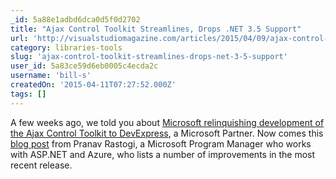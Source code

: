 ```yaml
---
_id: 5a88e1adbd6dca0d5f0d2702
title: "Ajax Control Toolkit Streamlines, Drops .NET 3.5 Support"
url: 'http://visualstudiomagazine.com/articles/2015/04/09/ajax-control-toolkit-drops-net-35.aspx'
category: libraries-tools
slug: 'ajax-control-toolkit-streamlines-drops-net-3-5-support'
user_id: 5a83ce59d6eb0005c4ecda2c
username: 'bill-s'
createdOn: '2015-04-11T07:27:52.000Z'
tags: []
---
```


A few weeks ago, we told you about <a href="http://visualstudiomagazine.com/articles/2015/03/18/devexpress-holds-reins-of-ajax-control-toolkit.aspx" target="_blank">Microsoft relinquishing development of the Ajax Control Toolkit to DevExpress</a>, a Microsoft Partner. Now comes this <a href="http://blogs.msdn.com/b/visualstudio/archive/2015/03/26/updated-asp-net-ajax-control-toolkit.aspx" target="_blank">blog post</a> from Pranav Rastogi, a Microsoft Program Manager who works with ASP.NET and Azure, who lists a number of improvements in the most recent release.
